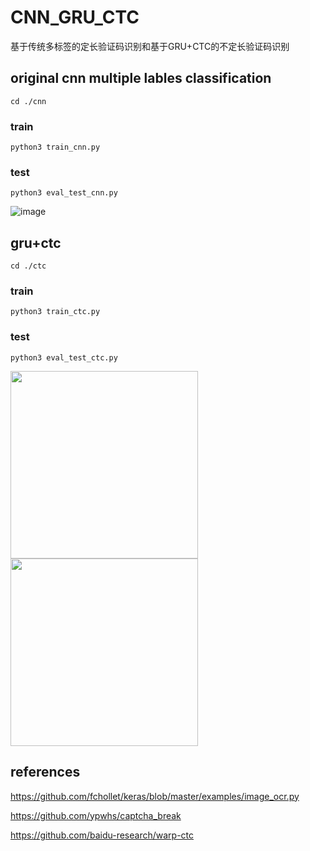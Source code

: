 # CNN_GRU_CTC
基于传统多标签的定长验证码识别和基于GRU+CTC的不定长验证码识别

## original cnn multiple lables classification
    cd ./cnn

### train
    python3 train_cnn.py
### test
    python3 eval_test_cnn.py
![image]( https://github.com/watersink/CNN_GRU_CTC/raw/master/result/cnn.jpg)

## gru+ctc
    cd ./ctc

### train
    python3 train_ctc.py
### test
    python3 eval_test_ctc.py
<div>
<img width="300" height="300" src="https://github.com/watersink/CNN_GRU_CTC/raw/master/result/ctc1.jpg"/>
<img width="300" height="300" src="https://github.com/watersink/CNN_GRU_CTC/raw/master/result/ctc.png"/>
</div>

## references

https://github.com/fchollet/keras/blob/master/examples/image_ocr.py

https://github.com/ypwhs/captcha_break

https://github.com/baidu-research/warp-ctc
